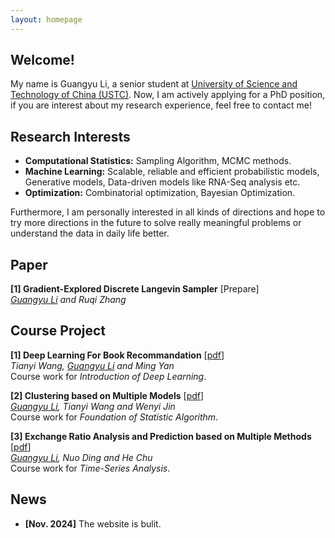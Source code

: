 ```yaml
---
layout: homepage
---
```


## Welcome!

My name is Guangyu Li, a senior student at [University of Science and Technology of China (USTC)](https://en.ustc.edu.cn/). Now, I am actively applying for a PhD position, if you are interest about my research experience, feel free to contact me!

## Research Interests

- **Computational Statistics:** Sampling Algorithm, MCMC methods.
- **Machine Learning:** Scalable, reliable and efficient probabilistic models, Generative models, Data-driven models like RNA-Seq analysis etc.
- **Optimization:** Combinatorial optimization, Bayesian Optimization.

Furthermore, I am personally interested in all kinds of directions and hope to try more directions in the future to solve really meaningful problems or understand the data in daily life better.

## Paper
<b>[1] Gradient-Explored Discrete Langevin Sampler</b> [Prepare]<br/>
*<u>Guangyu Li</u> and Ruqi Zhang* <br/>

## Course Project

<b>[1] Deep Learning For Book Recommandation</b> [[pdf](../assets/files/Deep_Learning_for_Recommendation.pdf)]<br/>
*Tianyi Wang, <u>Guangyu Li</u> and Ming Yan* <br/>
Course work for *Introduction of Deep Learning*.

<b>[2] Clustering based on Multiple Models</b> [[pdf](../assets/files/SA_FINAL(1).pdf)]<br/>
*<u>Guangyu Li</u>, Tianyi Wang and Wenyi Jin* <br/>
Course work for *Foundation of Statistic Algorithm*.

<b>[3] Exchange Ratio Analysis and Prediction based on Multiple Methods</b> [[pdf](../assets/files/ratio.pdf)]<br/>
*<u>Guangyu Li</u>, Nuo Ding and He Chu* <br/>
Course work for *Time-Series Analysis*.



## News

- **[Nov. 2024]** The website is bulit.
